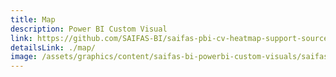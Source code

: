 ```yaml
---
title: Map
description: Power BI Custom Visual
link: https://github.com/SAIFAS-BI/saifas-pbi-cv-heatmap-support-source/issues
detailsLink: ./map/
image: /assets/graphics/content/saifas-bi-powerbi-custom-visuals/saifas-bi-pbi-cv-map-300px-300px.png
---
```

